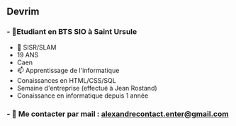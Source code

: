 ## Devrim

### - 🔭Etudiant en BTS SIO à Saint Ursule
- 🌱 SISR/SLAM
- 19 ANS 
- Caen
- 📫 Apprentissage de l'informatique
- Conaissances en HTML/CSS/SQL
- Semaine d'entreprise (effectué à Jean Rostand)
- Conaissance en informatique depuis 1 année
### -  💬 Me contacter par mail : alexandrecontact.enter@gmail.com
